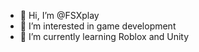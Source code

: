 - 👋 Hi, I’m @FSXplay
- 👀 I’m interested in game development
- 🌱 I’m currently learning Roblox and Unity

<!---
FSXplay/FSXplay is a ✨ special ✨ repository because its `README.md` (this file) appears on your GitHub profile.
You can click the Preview link to take a look at your changes.
--->
